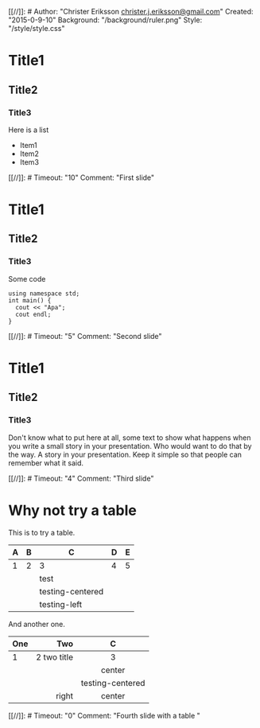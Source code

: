 [[//]]: # Author: "Christer Eriksson <christer.j.eriksson@gmail.com>" Created: "2015-0-9-10" Background: "/background/ruler.png" Style: "/style/style.css"

# Title1
## Title2
### Title3

Here is a list

  - Item1
  - Item2
  - Item3

[[//]]: # Timeout: "10" Comment: "First slide"


# Title1
## Title2
### Title3

Some code

    using namespace std;
    int main() {
      cout << "Apa";
      cout endl;
    }

[[//]]: # Timeout: "5" Comment: "Second slide"

# Title1
## Title2
### Title3

Don't know what to put here at all, some text to show what happens when you write a small story in your presentation. Who would want to do that by the way. A story in your presentation. Keep it simple so that people can remember what it said.

[[//]]: # Timeout: "4" Comment: "Third slide"

# Why not try a table
This is to try a table.

| A | B | C | D | E |
|---|---|---|---|---|
| 1 | 2 | 3 | 4 | 5 |
|  |  | test |  |  |
|  |  |   testing-centered   |  |  |
|  |  |   testing-left |  |  |

And another one.

| One | Two | C |
|---|---:|:---:|
| 1 | 2 two title| 3 |
|  |  |center |
|  |  |   testing-centered   |
|  | right |   center|

[[//]]: # Timeout: "0" Comment: "Fourth slide with a table "
